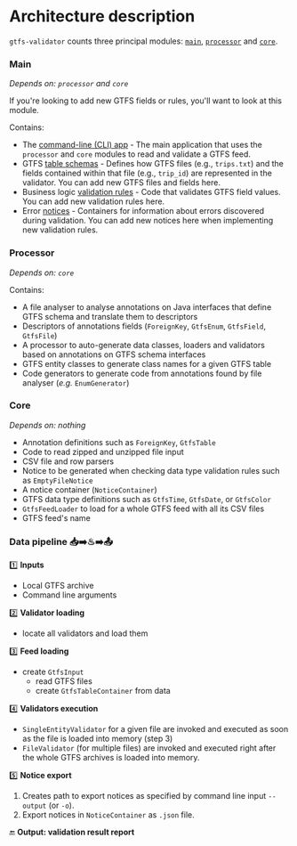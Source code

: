 # Architecture description
`gtfs-validator` counts three principal modules: [`main`](../), [`processor`](../) and [`core`](../).

### Main
_Depends on: `processor` and `core`_

If you're looking to add new GTFS fields or rules, you'll want to look at this module.

Contains:
- The [command-line (CLI) app](../main/src/main/java/org/mobilitydata/gtfsvalidator/cli) - The main application that uses the `processor` and `core` modules to read and validate a GTFS feed.
- GTFS [table schemas](../main/src/main/java/org/mobilitydata/gtfsvalidator/table) - Defines how GTFS files (e.g., `trips.txt`) and the fields contained within that file (e.g., `trip_id`) are represented in the validator. You can add new GTFS files and fields here. 
- Business logic [validation rules](../main/src/main/java/org/mobilitydata/gtfsvalidator/validator) - Code that validates GTFS field values. You can add new validation rules here.
- Error [notices](../main/src/main/java/org/mobilitydata/gtfsvalidator/notice) - Containers for information about errors discovered during validation. You can add new notices here when implementing new validation rules.
  
### Processor
_Depends on: `core`_

Contains:
- A file analyser to analyse annotations on Java interfaces that define GTFS schema and translate them to descriptors
- Descriptors of annotations fields (`ForeignKey`, `GtfsEnum`, `GtfsField`, `GtfsFile`)
- A processor to auto-generate data classes, loaders and validators based on annotations on GTFS schema interfaces
- GTFS entity classes to generate class names for a given GTFS table
- Code generators to generate code from annotations found by file analyser (_e.g._ `EnumGenerator`)

### Core
_Depends on: nothing_

- Annotation definitions such as `ForeignKey`, `GtfsTable`
- Code to read zipped and unzipped file input
- CSV file and row parsers 
- Notice to be generated when checking data type validation rules such as `EmptyFileNotice` 
- A notice container (`NoticeContainer`)
- GTFS data type definitions such as `GtfsTime`, `GtfsDate`, or `GtfsColor`
- `GtfsFeedLoader` to load for a whole GTFS feed with all its CSV files
- GTFS feed's name

### Data pipeline 📥➡️♨➡️📤

1️⃣ **Inputs**
- Local GTFS archive
- Command line arguments 

2️⃣  **Validator loading**
- locate all validators and load them

3️⃣  **Feed loading**
- create `GtfsInput`
  - read GTFS files
  - create `GtfsTableContainer` from data

4️⃣ **Validators execution**
- `SingleEntityValidator` for a given file are invoked and executed as soon as the file is loaded into memory (step 3)
- `FileValidator` (for multiple files) are invoked and executed right after the whole GTFS archives is loaded into memory.
 
5️⃣ **Notice export**
1. Creates path to export notices as specified by command line input `--output` (or `-o`).
1. Export notices in `NoticeContainer` as `.json` file. 

🔚 **Output: validation result report** 
